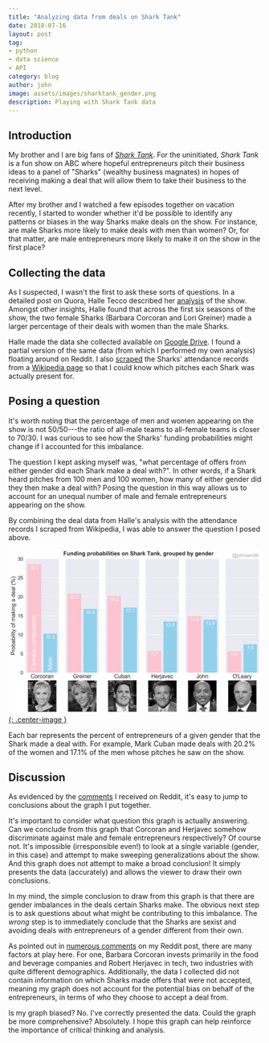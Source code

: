 ```yaml
---
title: "Analyzing data from deals on Shark Tank"
date: 2018-07-16
layout: post
tag:
- python
- data science
- API
category: blog
author: john
image: assets/images/sharktank_gender.png
description: Playing with Shark Tank data
---
```


## Introduction
<!-- Intro / interest in Shark Tank / description of show -->
My brother and I are big fans of [*Shark Tank*](https://abc.go.com/shows/shark-tank). For the uninitiated, *Shark Tank* is a fun show on ABC where hopeful entrepreneurs pitch their business ideas to a panel of "Sharks" (wealthy business magnates) in hopes of receiving making a deal that will allow them to take their business to the next level.

<!-- Pose the problem / question -->
After my brother and I watched a few episodes together on vacation recently, I started to wonder whether it'd be possible to identify any patterns or biases in the way Sharks make deals on the show. For instance, are male Sharks more likely to make deals with men than women? Or, for that matter, are male entrepreneurs more likely to make it on the show in the first place?

## Collecting the data
<!-- Describe Tecco's analysis -->
As I suspected, I wasn't the first to ask these sorts of questions. In a detailed post on Quora, Halle Tecco described her [analysis](https://www.quora.com/What-have-you-learned-from-watching-the-television-program-Shark-Tank/answer/Halle-Tecco) of the show. Amongst other insights, Halle found that across the first six seasons of the show, the two female Sharks (Barbara Corcoran and Lori Greiner) made a larger percentage of their deals with women than the male Sharks.

Halle made the data she collected available on [Google Drive](https://docs.google.com/spreadsheets/d/1Lr0gi_QJB_JU0lBMjJ7WiBRxA0loml1FlM-KlmKsaEY/edit#gid=1213351262). I found a partial version of the same data (from which I performed my own analysis) floating around on Reddit. I also [scraped](https://github.com/johnwmillr/SharkTank/blob/master/scrapeSharkTankData.ipynb) the Sharks' attendance records from a [Wikipedia page](https://en.wikipedia.org/wiki/List_of_Shark_Tank_episodes) so that I could know which pitches each Shark was actually present for.

## Posing a question
<!-- Okay, cut to the chase. What's this post about? -->
It's worth noting that the percentage of men and women appearing on the show is not 50/50---the ratio of all-male teams to all-female teams is closer to 70/30. I was curious to see how the Sharks' funding probabilities might change if I accounted for this imbalance.

The question I kept asking myself was, "what percentage of offers from either gender did each Shark make a deal with?". In other words, if a Shark heard pitches from 100 men and 100 women, how many of either gender did they then make a deal with? Posing the question in this way allows us to account for an unequal number of male and female entrepreneurs appearing on the show.

By combining the deal data from Halle's analysis with the attendance records I scraped from Wikipedia, I was able to answer the question I posed above.

[![Funding on *SharkTank* by gender](/assets/images/shark_tank_funding.png){: .center-image }](https://www.reddit.com/r/dataisbeautiful/comments/8wr8ko/funding_probabilities_on_shark_tank_grouped_by/)

Each bar represents the percent of entrepreneurs of a given gender that the Shark made a deal with. For example, Mark Cuban made deals with 20.2% of the women and 17.1% of the men whose pitches he saw on the show.

## Discussion
As evidenced by the [comments](https://www.reddit.com/r/dataisbeautiful/comments/8wr8ko/funding_probabilities_on_shark_tank_grouped_by/e1y2d6y/) I received on Reddit, it's easy to jump to conclusions about the graph I put together.

It's important to consider what question this graph is actually answering. Can we conclude from this graph that Corcoran and Herjavec somehow discriminate against male and female entrepreneurs respectively? Of course not. It's impossible (irresponsible even!) to look at a single variable (gender, in this case) and attempt to make sweeping generalizations about the show. And this graph does not attempt to make a broad conclusion! It simply presents the data (accurately) and allows the viewer to draw their own conclusions.

In my mind, the simple conclusion to draw from this graph is that there are gender imbalances in the deals certain Sharks make. The obvious next step is to ask questions about what might be contributing to this imbalance. The *wrong* step is to immediately conclude that the Sharks are sexist and avoiding deals with entrepreneurs of a gender different from their own.

As pointed out in [numerous comments](https://www.reddit.com/r/dataisbeautiful/comments/8wr8ko/funding_probabilities_on_shark_tank_grouped_by/e1y6wly/) on my Reddit post, there are many factors at play here. For one, Barbara Corcoran invests primarily in the food and beverage companies and Robert Herjavec in tech, two industries with quite different demographics. Additionally, the data I collected did not contain information on which Sharks made offers that were not accepted, meaning my graph does not account for the potential bias on behalf of the entrepreneurs, in terms of who they choose to accept a deal from.

Is my graph biased? No. I've correctly presented the data. Could the graph be more comprehensive? Absolutely. I hope this graph can help reinforce the importance of critical thinking and analysis.
